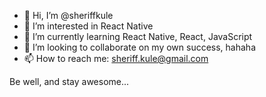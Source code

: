 - 👋 Hi, I’m @sheriffkule
- 👀 I’m interested in React Native
- 🌱 I’m currently learning React Native, React, JavaScript
- 💞️ I’m looking to collaborate on my own success, hahaha
- 📫 How to reach me: sheriff.kule@gmail.com

Be well, and stay awesome...
